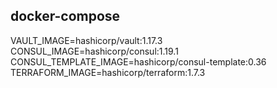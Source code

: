 ## docker-compose
VAULT_IMAGE=hashicorp/vault:1.17.3
CONSUL_IMAGE=hashicorp/consul:1.19.1
CONSUL_TEMPLATE_IMAGE=hashicorp/consul-template:0.36
TERRAFORM_IMAGE=hashicorp/terraform:1.7.3